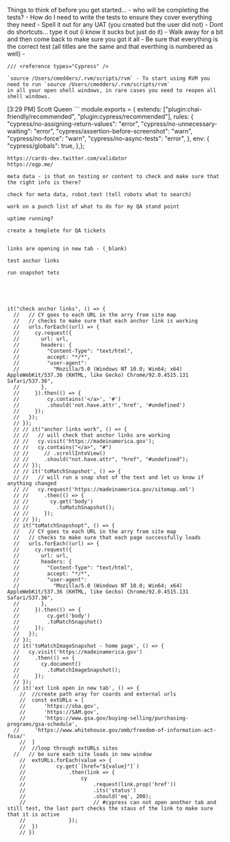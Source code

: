 Things to think of before you get started... 
    - who will be completing the tests?
    - How do I need to write the tests to ensure they cover everything they need 
    - Spell it out for any UAT (you created but the user did not)
    - Dont do shortcuts... type it out (i know it sucks but just do it)
    - Walk away for a bit and then come back to make sure you got it all
    - Be sure that everything is the correct test (all titles are the same and that everthing is numbered as well)
    - 

    /// <reference types="Cypress" />

    `source /Users/cmedders/.rvm/scripts/rvm` - To start using RVM you need to run `source /Users/cmedders/.rvm/scripts/rvm`
    in all your open shell windows, in rare cases you need to reopen all shell windows.


[3:29 PM] Scott Queen
    ```
module.exports = {​  extends: ["plugin:chai-friendly/recommended", "plugin:cypress/recommended"],  rules: {​    "cypress/no-assigning-return-values": "error",    "cypress/no-unnecessary-waiting": "error",    "cypress/assertion-before-screenshot": "warn",    "cypress/no-force": "warn",    "cypress/no-async-tests": "error",  }​,  env: {​    "cypress/globals": true,  }​,}​;
```
https://cards-dev.twitter.com/validator
https://ogp.me/

meta data - is that on testing or content to check and make sure that the right info is there?

check for meta data, robot.text (tell robots what to search)

work on a punch list of what to do for my QA stand point 

uptime running?

create a templete for QA tickets 


links are opening in new tab - (_blank)

test anchor links

run snapshot tets 





it("check anchor links", () => {
  //   // CY goes to each URL in the arry from site map 
  //   // checks to make sure that each anchor link is working
  //   urls.forEach((url) => {
  //     cy.request({
  //       url: url,
  //       headers: {
  //         "Content-Type": "text/html",
  //         accept: "*/*",
  //         "user-agent":
  //           "Mozilla/5.0 (Windows NT 10.0; Win64; x64) AppleWebKit/537.36 (KHTML, like Gecko) Chrome/92.0.4515.131 Safari/537.36",
  //       },
  //     }).then(() => {
  //         cy.contains('</a>', '#')
  //         .should('not.have.attr','href', '#undefined')
  //     });
  //   });
  // });
  // // it("anchor links work", () => {
  // //   // will check that anchor links are working
  // //   cy.visit('https://madeinamerica.gov');
  // //   cy.contains("</a>", "#")
  // //     // .scrollIntoView()
  // //     .should("not.have.attr", "href", "#undefined");
  // // });
  // // it('toMatchSnapshot', () => {
  // //   // will run a snap shot of the text and let us know if anything changed 
  // //   cy.request('https://madeinamerica.gov/sitemap.xml')
  // //     .then(() => {
  // //       cy.get('body')
  // //         .toMatchSnapshot();
  // //     });
  // // });
  // it("toMatchSnapshopt", () => {
  //   // CY goes to each URL in the arry from site map 
  //   // checks to make sure that each page successfully loads 
  //   urls.forEach((url) => {
  //     cy.request({
  //       url: url,
  //       headers: {
  //         "Content-Type": "text/html",
  //         accept: "*/*",
  //         "user-agent":
  //           "Mozilla/5.0 (Windows NT 10.0; Win64; x64) AppleWebKit/537.36 (KHTML, like Gecko) Chrome/92.0.4515.131 Safari/537.36",
  //       },
  //     }).then(() => {
  //         cy.get('body')
  //         .toMatchSnapshot()
  //     });
  //   });
  // });
  // it('toMatchImageSnapshot - home page', () => {
  //   cy.visit('https://madeinamerica.gov')
  //     .then(() => {
  //       cy.document()
  //         .toMatchImageSnapshot();
  //     });
  // });
  // it('ext link open in new tab', () => {
	// 	//create path aray for coards and external urls  
	// 	const extURLs = [
	// 		'https://sba.gov', 
	// 		'https://SAM.gov', 
	// 		'https://www.gsa.gov/buying-selling/purchasing-programs/gsa-schedule', 
  //     'https://www.whitehouse.gov/omb/freedom-of-information-act-foia/'
	// 	]
	// 	//loop through extURLs sites
  //   // be sure each site loads in new window
	// 	extURLs.forEach(value => {
	// 			cy.get(`[href="${value}"]`)
	// 				.then(link => {
	// 					cy
	// 						.request(link.prop('href'))
	// 						.its('status')
	// 						.should('eq', 200);
	// 						// #cypress can not open another tab and still test, the last part checks the staus of the link to make sure that it is active 
	// 				});
	// 	})
	// })
